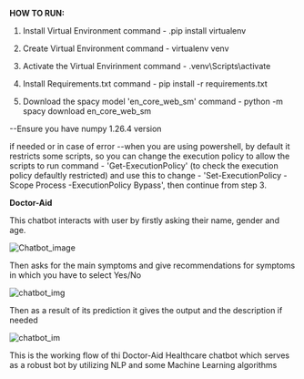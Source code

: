 **HOW TO RUN:**
1. Install Virtual Environment
command - .pip install virtualenv

2. Create Virtual Environment
command - virtualenv venv

3. Activate the Virtual Envirinment
command -  .venv\Scripts\activate

5. Install Requirements.txt
command - pip install -r requirements.txt

6. Download the spacy model 'en_core_web_sm'
command - python -m spacy download en_core_web_sm

--Ensure you have numpy 1.26.4 version

if needed or in case of error --when you are using powershell, by default it restricts some scripts, so you can change the execution policy to allow the scripts to run
command - 'Get-ExecutionPolicy' (to check the execution policy defaultly restricted)
and use this to change - 'Set-ExecutionPolicy -Scope Process -ExecutionPolicy Bypass', then continue from step 3.





**Doctor-Aid**

This chatbot interacts with user by firstly asking their name, gender and age.

![Chatbot_image](https://github.com/Keerthana203/Microsoft_Hackathon/assets/129830843/1042e858-6dbb-495c-bd0e-16ea085c562a)

Then asks for the main symptoms and give recommendations for symptoms in which you have to select Yes/No


![chatbot_img](https://github.com/Keerthana203/Microsoft_Hackathon/assets/129830843/590fd806-02c6-414e-8db8-bc9b238bf7c8)


Then as a result of its prediction it gives the output and the description if needed

![chatbot_im](https://github.com/Keerthana203/Microsoft_Hackathon/assets/129830843/3e65965e-8a33-4c6a-8213-aaf1ae12157f)


This is the working flow of thi Doctor-Aid Healthcare chatbot which serves as a robust bot by utilizing NLP and some Machine Learning algorithms


